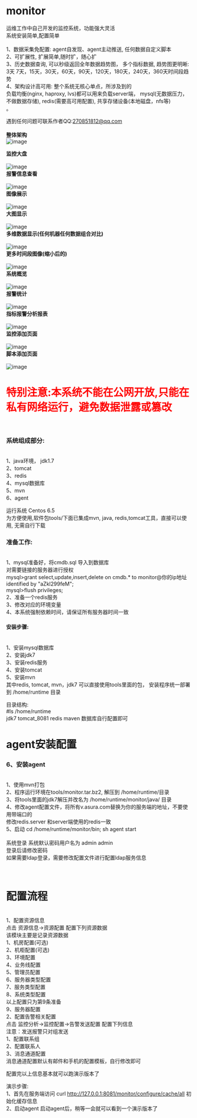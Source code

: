 # monitor<br>
运维工作中自己开发的监控系统，功能强大灵活<br>
系统安装简单,配置简单<br>
<br>
1、数据采集免配置: agent自发现、agent主动推送, 任何数据自定义脚本<br>
2、可扩展性, 扩展简单,随时扩，随心扩<br>
3、历史数据查询, 可以秒级返回全年数据趋势图， 多个指标数据, 趋势图更明晰:<br>
    3天 7天，15天，30天，60天，90天，120天，180天，240天，360天时间段趋势<br>
4、架构设计高可用: 整个系统无核心单点，所涉及到的 <br>
  负载均衡(nginx, haproxy, lvs)都可以用来负载server端， mysql(无数据压力，不做数据存储), redis(需要高可用配置), 共享存储设备(本地磁盘，nfs等)<br>。
</br>

遇到任何问题可联系作者QQ:270851812@qq.com<br>
<br>
<b>整体架构</b>
<br>
![image](https://github.com/AsuraTeam/monitor/blob/master/images/img1.png)
<br>

<b>监控大盘</b>
<br>
<br>
![image](https://github.com/AsuraTeam/monitor/blob/master/images/img2.png)
<br>
<b>报警信息查看</b></br>
<br>
![image](https://github.com/AsuraTeam/monitor/blob/master/images/img9.png)
<br>
<b>图像展示</b></br>
<br>
![image](https://github.com/AsuraTeam/monitor/blob/master/images/img3.png)
<br>
<b>大图显示</b></br>
<br>
![image](https://github.com/AsuraTeam/monitor/blob/master/images/img12.png)
<br>
<b>多维数据显示(任何机器任何数据组合对比)</b></br>
<br>
![image](https://github.com/AsuraTeam/monitor/blob/master/images/img11.png)
<br>
<b>更多时间段图像(缩小后的)</b></br>
<br>
![image](https://github.com/AsuraTeam/monitor/blob/master/images/img10.png)
<br>
<b>系统概览</b></br>
<br>
![image](https://github.com/AsuraTeam/monitor/blob/master/images/img4.png)
<br>
<b>报警统计</b></br>
<br>
![image](https://github.com/AsuraTeam/monitor/blob/master/images/img5.png)
<br>
<b>指标报警分析报表</b></br>
<br>
![image](https://github.com/AsuraTeam/monitor/blob/master/images/img6.png)
<br>
<b>监控添加页面</b></br>
<br>
![image](https://github.com/AsuraTeam/monitor/blob/master/images/img7.png)
<br>
<b>脚本添加页面</b></br>
<br>
![image](https://github.com/AsuraTeam/monitor/blob/master/images/img8.png)
<br>

<font color="red">
   <h1>特别注意:本系统不能在公网开放,只能在私有网络运行，避免数据泄露或篡改</h1>
</font>
<br>

<h3>系统组成部分:</h3><br>
   1、java环境， jdk1.7<br>
   2、tomcat<br>
   3、redis<br>
   4、mysql数据库<br>
   5、mvn<br>
   6、agent<br>
   
 运行系统 Centos 6.5 <br>
 为方便使用,软件包tools/下面已集成mvn, java, redis,tomcat工具，直接可以使用, 无需自行下载<br>
 

<h3>准备工作:</h3><br>
   1、mysql准备好，将cmdb.sql 导入到数据库<br>
     对需要链接的服务器进行授权<br>
     mysql>grant select,update,insert,delete on cmdb.* to monitor@你的ip地址 identified by "aZkl299feM";<br>
     mysql>flush privileges;<br>
   2、准备一个redis服务<br>
   3、修改对应的环境变量<br>
   4、本系统强制依赖时间，请保证所有服务器时间一致<br>
 
<h4> 安装步骤:</h4><br>
   1、安装mysql数据库<br>
   2、安装jdk7<br>
   3、安装redis服务<br>
   4、安装tomcat<br>
   5、安装mvn<br>
   其中redis, tomcat, mvn，jdk7 可以直接使用tools里面的包， 安装程序统一部署到 /home/runtime 目录<br>
   
   目录结构:<br>
   #ls /home/runtime<br>
    jdk7 tomcat_8081 redis maven 数据库自行配置即可<br>
    
<h1>agent安装配置</h1>
<h3>6、安装agent</h3><br>
      1、使用mvn打包<br>
      2、程序运行环境在tools/monitor.tar.bz2, 解压到 /home/runtime/目录<br>
      3、将tools里面的jdk7解压并改名为 /home/runtime/monitor/java/ 目录<br>
      4、修改agent配置文件，将所有v.asura.com替换为你的服务端的地址，不要使用带端口的<br>
         修改redis.server 和server端使用的redis一致<br>
      5、启动 cd /home/runtime/monitor/bin; sh agent start<br>
 
<br>
系统登录
系统默认密码用户名为 admin admin<br>
登录后请修改密码<br>
如果需要ldap登录，需要修改配置文件进行配置ldap服务信息<br>
</br>
 
 
<br>
<h1>配置流程</h1> 
<br>
1、配置资源信息<br>
   点击 资源信息->资源配置 配置下列资源数据<br>
   该模块主要是记录资源数据<br>
   1、机房配置(可选)<br>
   2、机柜配置(可选)<br>
   3、环境配置<br>
   4、业务线配置<br>
   5、管理员配置<br>
   6、服务器类型配置<br>
   7、服务类型配置<br>
   8、系统类型配置<br>
   以上配置只为第9条准备<br>
   9、服务器配置<br> 
2、配置告警相关配置<br>
   点击 监控分析->监控配置->告警发送配置 配置下列信息<br>
   注意：发送报警只对组发送<br>
   1、配置联系组<br>
   2、配置联系人<br>
   3、消息通道配置<br>
      消息通道配置默认有邮件和手机的配置模板，自行修改即可

配置完以上信息基本就可以跑演示版本了<br>

演示步骤:<br>
1、首先在服务端访问
   curl http://127.0.0.1:8081/monitor/configure/cache/all 初始化缓存信息<br>
2、启动agent
   启动agent后，稍等一会就可以看到一个演示版本了
